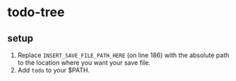 # todo-tree
## setup
1) Replace `INSERT_SAVE_FILE_PATH_HERE` (on line 186) with the absolute path to the location where you want your save file.
2) Add `todo` to your $PATH.
